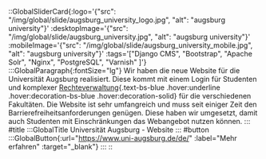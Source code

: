 ::GlobalSliderCard{:logo='{"src": "/img/global/slide/augsburg_university_logo.jpg", "alt": "augsburg university"}' :desktopImage='{"src": "/img/global/slide/augsburg_university.jpg", "alt": "augsburg university"}' :mobileImage='{"src": "/img/global/slide/augsburg_university_mobile.jpg", "alt": "augsburg university"}' :tags='["Django CMS", "Bootstrap", "Apache Solr", "Nginx", "PostgreSQL", "Varnish" ]'}
:::GlobalParagraph{:fontSize="lg"}
Wir haben die neue Website für die Universität Augsburg realisiert. Diese kommt mit einem Login für Studenten und komplexer [Rechteverwaltung](/loesungen/rights-access-management/){.text-bs-blue .hover:underline .hover:decoration-bs-blue .hover:decoration-solid} für die verschiedenen Fakultäten. Die Website ist sehr umfangreich und muss seit einiger Zeit den Barrierefreiheitsanforderungen genügen. Diese haben wir umgesetzt, damit auch Studenten mit Einschränkungen das Webangebot nutzen können.
:::
#title
:::GlobalTitle
Universität Augsburg - Website
:::
#button
:::GlobalButton{:url="https://www.uni-augsburg.de/de/" :label="Mehr erfahren" :target="_blank"}
:::
::